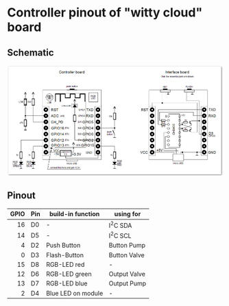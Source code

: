 # Controller pinout of "witty cloud" board

## Schematic
![Schematic](witty_cloud_schematic.png)

## Pinout

| GPIO | Pin | build-in function  | using for          |
| ----:|-----|--------------------|--------------------|
|   16 | D0  | -                  | I<sup>2</sup>C SDA |
|   14 | D5  | -                  | I<sup>2</sup>C SCL |
|    4 | D2  | Push Button        | Button Pump        |
|    0 | D3  | Flash-Button       | Button Valve       |
|   15 | D8  | RGB-LED red        | -                  |
|   12 | D6  | RGB-LED green      | Output Valve       |
|   13 | D7  | RGB-LED blue       | Output Pump        |
|    2 | D4  | Blue LED on module | -                  |